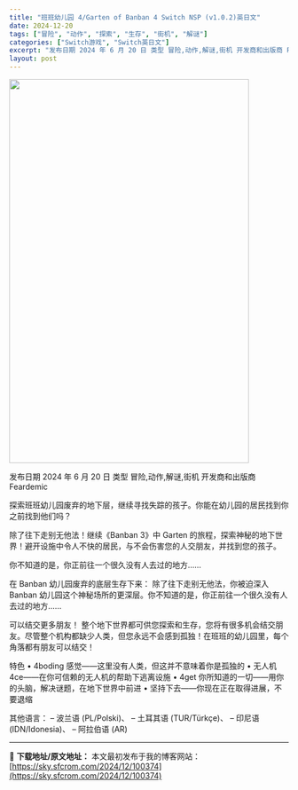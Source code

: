 ```yaml
---
title: "班班幼儿园 4/Garten of Banban 4 Switch NSP (v1.0.2)英日文"
date: 2024-12-20
tags: ["冒险", "动作", "探索", "生存", "街机", "解谜"]
categories: ["Switch游戏", "Switch英日文"]
excerpt: "发布日期 2024 年 6 月 20 日 类型 冒险,动作,解谜,街机 开发商和出版商 Feardemic 探索班班幼儿园废弃的地下层，继续寻找失踪的孩子。你能在幼儿园的居民找到你之前找到他们吗？ 除了往下走别无他法！继续《Banban 3》中 Garten 的旅程，探索神秘的地下世界！避开设施中令&hellip;"
layout: post
---
```


<img class="aligncenter size-full wp-image-100375" src="https://sky.sfcrom.com/wp-content/uploads/2024/12/2024122003305542.webp" alt="" width="432" height="692" />

发布日期 2024 年 6 月 20 日
类型 冒险,动作,解谜,街机
开发商和出版商 Feardemic

探索班班幼儿园废弃的地下层，继续寻找失踪的孩子。你能在幼儿园的居民找到你之前找到他们吗？

除了往下走别无他法！继续《Banban 3》中 Garten 的旅程，探索神秘的地下世界！避开设施中令人不快的居民，与不会伤害您的人交朋友，并找到您的孩子。

你不知道的是，你正前往一个很久没有人去过的地方……

在 Banban 幼儿园废弃的底层生存下来：
除了往下走别无他法，你被迫深入 Banban 幼儿园这个神秘场所的更深层。你不知道的是，你正前往一个很久没有人去过的地方……

可以结交更多朋友！
整个地下世界都可供您探索和生存，您将有很多机会结交朋友。尽管整个机构都缺少人类，但您永远不会感到孤独！在班班的幼儿园里，每个角落都有朋友可以结交！

特色
• 4boding 感觉——这里没有人类，但这并不意味着你是孤独的
• 无人机 4ce——在你可信赖的无人机的帮助下逃离设施
• 4get 你所知道的一切——用你的头脑，解决谜题，在地下世界中前进
• 坚持下去——你现在正在取得进展，不要退缩

其他语言：
– 波兰语 (PL/Polski)、
– 土耳其语 (TUR/Türkçe)、
– 印尼语 (IDN/Idonesia)、
– 阿拉伯语 (AR)

---
📖 **下载地址/原文地址：** 本文最初发布于我的博客网站：[https://sky.sfcrom.com/2024/12/100374](https://sky.sfcrom.com/2024/12/100374)

